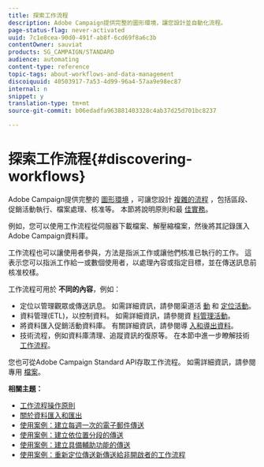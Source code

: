 ```yaml
---
title: 探索工作流程
description: Adobe Campaign提供完整的圖形環境，讓您設計並自動化流程。
page-status-flag: never-activated
uuid: 7c1e8cea-90d0-491f-ab8f-6cd69f8a6c3b
contentOwner: sauviat
products: SG_CAMPAIGN/STANDARD
audience: automating
content-type: reference
topic-tags: about-workflows-and-data-management
discoiquuid: 40503917-7a53-4d99-96a4-57aa9e98ec87
internal: n
snippet: y
translation-type: tm+mt
source-git-commit: b06edadfa963881403328c4ab37d25d701bc8237

---
```



# 探索工作流程{#discovering-workflows}

Adobe Campaign提供完整的 [圖形環境](../../automating/using/workflow-interface.md) ，可讓您設計 [複雜的流程](../../automating/using/workflow-operating-principles.md) ，包括區段、促銷活動執行、檔案處理、核准等。 本節將說明原則和最 [佳實務](../../automating/using/building-a-workflow.md)。

例如，您可以使用工作流程從伺服器下載檔案、解壓縮檔案，然後將其記錄匯入Adobe Campaign資料庫。

工作流程也可以讓使用者參與，方法是指派工作或讓他們核准已執行的工作。 這表示您可以指派工作給一或數個使用者，以處理內容或指定目標，並在傳送訊息前核准校樣。

工作流程可用於 **不同的內容**，例如：

* 定位以管理觀眾或傳送訊息。 如需詳細資訊，請參閱渠道活 [動](../../automating/using/about-channel-activities.md) 和 [定位活動](../../automating/using/about-targeting-activities.md)。
* 資料管理(ETL)，以控制資料。 如需詳細資訊，請參閱資 [料管理活動](../../automating/using/about-data-management-activities.md)。
* 將資料匯入促銷活動資料庫。 有關詳細資訊，請參閱導 [入和導出資料](../../automating/using/about-data-import-and-export.md)。
* 技術流程，例如資料庫清理、追蹤資訊的復原等。 在本節中進一步瞭解技術 [工作流程](../../administration/using/technical-workflows.md)。

您也可從Adobe Campaign Standard API存取工作流程。 如需詳細資訊，請參閱專用 [檔案](../../api/using/managing-workflows.md)。

**相關主題：**

* [工作流程操作原則](../../automating/using/workflow-operating-principles.md)
* [關於資料匯入和匯出](../../automating/using/about-data-import-and-export.md)
* [使用案例：建立每週一次的電子郵件傳送](../../automating/using/workflow-weekly-offer.md)
* [使用案例：建立依位置分段的傳送](../../automating/using/workflow-segmentation-location.md)
* [使用案例：建立具備輔助功能的傳送](../../automating/using/workflow-created-query-with-complement.md)
* [使用案例：重新定位傳送新傳送給非開啟者的工作流程](../../automating/using/workflow-cross-channel-retargeting.md)
